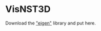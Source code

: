 # VisNST3D

Download the ["eigen"](http://eigen.tuxfamily.org/index.php?title=Main_Page) library and put here.